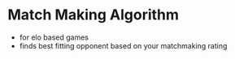 # Match Making Algorithm
- for elo based games
- finds best fitting opponent based on your matchmaking rating